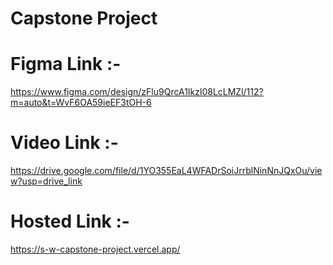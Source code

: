 # Capstone Project

# Figma Link :-
https://www.figma.com/design/zFlu9QrcA1Ikzl08LcLMZl/112?m=auto&t=WvF6OA59ieEF3tOH-6

# Video Link :-
https://drive.google.com/file/d/1YO355EaL4WFADrSoiJrrblNinNnJQxOu/view?usp=drive_link

# Hosted Link :-
https://s-w-capstone-project.vercel.app/
